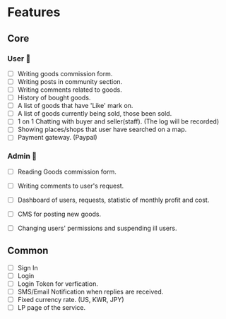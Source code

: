 # Features

## Core

### User 👥

- [ ] Writing goods commission form.
- [ ] Writing posts in community section.
- [ ] Writing comments related to goods.
- [ ] History of bought goods.
- [ ] A list of goods that have 'Like' mark on.
- [ ] A list of goods currently being sold, those been sold.
- [ ] 1 on 1 Chatting with buyer and seller(staff). (The log will be recorded)
- [ ] Showing places/shops that user have searched on a map.
- [ ] Payment gateway. (Paypal)

### Admin 🔧

- [ ] Reading Goods commission form.
- [ ] Writing comments to user's request.
- [ ] Dashboard of users, requests, statistic of monthly profit and cost.
- [ ] CMS for posting new goods.
- [ ] Changing users' permissions and suspending ill users.


## Common

- [ ] Sign In
- [ ] Login
- [ ] Login Token for verfication.
- [ ] SMS/Email Notification when replies are received.
- [ ] Fixed currency rate. (US, KWR, JPY)
- [ ] LP page of the service.
